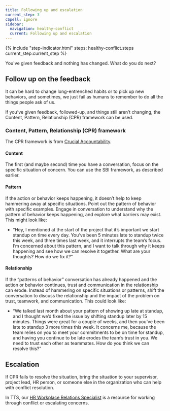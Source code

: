 ```yaml
---
title: Following up and escalation
current_step: 3
cSpell: ignore 
sidebar:
  navigation: healthy-conflict
  current: Following up and escalation
---
```


{% include "step-indicator.html" steps: healthy-conflict.steps current_step:current_step  %}

You've given feedback and nothing has changed. What do you do next?

## Follow up on the feedback
It can be hard to change long-entrenched habits or to pick up new behaviors, and sometimes, we just fail as humans to remember to do all the things people ask of us. 

If you’ve given feedback, followed-up, and things still aren’t changing, the Content, Pattern, Relationship (CPR) framework can be used. 

### Content, Pattern, Relationship (CPR) framework
The CPR framework is from [Crucial Accountability](https://www.amazon.com/Crucial-Accountability-Resolving-Expectations-Commitments/dp/0071829318).

#### Content
The first (and maybe second) time you have a conversation, focus on the specific situation of concern. You can use the SBI framework, as described earlier.

#### Pattern
If the action or behavior keeps happening, it doesn’t help to keep hammering away at specific situations. Point out the pattern of behavior with specific examples. Engage in conversation to understand why the pattern of behavior keeps happening, and explore what barriers may exist. This might look like: 
- “Hey, I mentioned at the start of the project that it’s important we start standup on time every day. You’ve been 5 minutes late to standup twice this week, and three times last week, and it interrupts the team’s focus. I’m concerned about this pattern, and I want to talk through why it keeps happening and see how we can resolve it together. What are your thoughts? How do we fix it?”

#### Relationship 
If the “patterns of behavior” conversation has already happened and the action or behavior continues, trust and communication in the relationship can erode. Instead of hammering on specific situations or patterns, shift the conversation to discuss the relationship and the impact of the problem on trust, teamwork, and communication. This could look like: 

- “We talked last month about your pattern of showing up late at standup, and I thought we’d fixed the issue by shifting standup later by 15 minutes. Things were great for a couple of weeks, and then you’ve been late to standup 3 more times this week. It concerns me, because the team relies on you to meet your commitments to be on time for standup, and having you continue to be late erodes the team’s trust in you. We need to trust each other as teammates. How do you think we can resolve this?”

## Escalation
If CPR fails to resolve the situation, bring the situation to your supervisor, project lead, HR person, or someone else in the organization who can help with conflict resolution.

In TTS, our [HR Workplace Relations Specialist](https://docs.google.com/document/d/15glvq9UakKUN8XTRTa6gRkhBHm2whhQyAGmf8ibTtBs/edit#heading=h.65ckjyv9pbpl) is a resource for working through conflict or escalating concerns.
